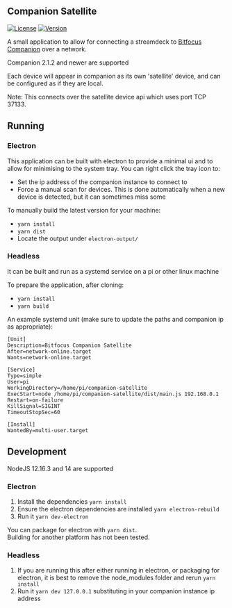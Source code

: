 ## Companion Satellite

[![License](https://img.shields.io/github/license/bitfocus/companion-satellite)](https://github.com/Julusian/companion-satellite/blob/master/LICENSE.md)
[![Version](https://img.shields.io/github/v/release/bitfocus/companion-satellite)](https://github.com/Julusian/companion-satellite/releases)

A small application to allow for connecting a streamdeck to [Bitfocus Companion](https://github.com/bitfocus/companion) over a network.

Companion 2.1.2 and newer are supported

Each device will appear in companion as its own 'satellite' device, and can be configured as if they are local.

Note: This connects over the satellite device api which uses port TCP 37133.

## Running

### Electron

This application can be built with electron to provide a minimal ui and to allow for minimising to the system tray.
You can right click the tray icon to:

- Set the ip address of the companion instance to connect to
- Force a manual scan for devices. This is done automatically when a new device is detected, but it can sometimes miss some

To manually build the latest version for your machine:

- `yarn install`
- `yarn dist`
- Locate the output under `electron-output/`

### Headless

It can be built and run as a systemd service on a pi or other linux machine

To prepare the application, after cloning:

- `yarn install`
- `yarn build`

An example systemd unit (make sure to update the paths and companion ip as appropriate):

```
[Unit]
Description=Bitfocus Companion Satellite
After=network-online.target
Wants=network-online.target

[Service]
Type=simple
User=pi
WorkingDirectory=/home/pi/companion-satellite
ExecStart=node /home/pi/companion-satellite/dist/main.js 192.168.0.1
Restart=on-failure
KillSignal=SIGINT
TimeoutStopSec=60

[Install]
WantedBy=multi-user.target
```

## Development

NodeJS 12.16.3 and 14 are supported

### Electron

1. Install the dependencies `yarn install`
1. Ensure the electron dependencies are installed `yarn electron-rebuild`
1. Run it `yarn dev-electron`

You can package for electron with `yarn dist`.  
Building for another platform has not been tested.

### Headless

1. If you are running this after either running in electron, or packaging for electron, it is best to remove the node_modules folder and rerun `yarn install`
1. Run it `yarn dev 127.0.0.1` substituting in your companion instance ip address
